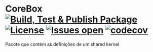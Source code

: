 # CoreBox [![Build, Test & Publish Package](https://github.com/lucassvasconcelos/corebox/actions/workflows/main.yml/badge.svg?branch=main)](https://github.com/lucassvasconcelos/corebox/actions/workflows/main.yml) [![License](https://img.shields.io/github/license/lucassvasconcelos/corebox.svg)](LICENSE) [![Issues open](https://img.shields.io/github/issues/lucassvasconcelos/corebox.svg)](https://huboard.com/lucassvasconcelos/corebox/) [![codecov](https://codecov.io/gh/lucassvasconcelos/corebox/branch/main/graph/badge.svg?token=ES7DF1ECJM)](https://codecov.io/gh/lucassvasconcelos/corebox)

Pacote que contém as definições de um shared kernel